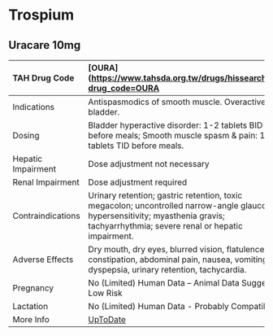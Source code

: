 # Trospium

## Uracare 10mg

| TAH Drug Code      | [OURA](https://www.tahsda.org.tw/drugs/hissearch.php?drug_code=OURA                                                                                                                  |
|:-------------------|:-------------------------------------------------------------------------------------------------------------------------------------------------------------------------------------|
| Indications        | Antispasmodics of smooth muscle. Overactive bladder.                                                                                                                                 |
| Dosing             | Bladder hyperactive disorder: 1-2 tablets BID before meals; Smooth muscle spasm & pain: 1-2 tablets TID before meals.                                                                |
| Hepatic Impairment | Dose adjustment not necessary                                                                                                                                                        |
| Renal Impairment   | Dose adjustment required                                                                                                                                                             |
| Contraindications  | Urinary retention; gastric retention, toxic megacolon; uncontrolled narrow-angle glaucoma, hypersensitivity; myasthenia gravis; tachyarrhythmia; severe renal or hepatic impairment. |
| Adverse Effects    | Dry mouth, dry eyes, blurred vision, flatulence, constipation, abdominal pain, nausea, vomiting, dyspepsia, urinary retention, tachycardia.                                          |
| Pregnancy          | No (Limited) Human Data – Animal Data Suggest Low Risk                                                                                                                               |
| Lactation          | No (Limited) Human Data - Probably Compatible                                                                                                                                        |
| More Info          | [UpToDate](https://www.uptodate.com/contents/trospium-drug-information)                                                                                                              |

